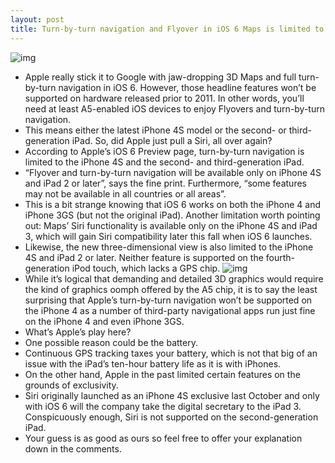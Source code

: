 ```yaml
---
layout: post
title: Turn-by-turn navigation and Flyover in iOS 6 Maps is limited to iPhone 4S, iPad 2 or later
---
```

![img](http://media.idownloadblog.com/wp-content/uploads/2012/06/iOS-6-Maps-turn-by-turn-teaser.jpg)
* Apple really stick it to Google with jaw-dropping 3D Maps and full turn-by-turn navigation in iOS 6. However, those headline features won’t be supported on hardware released prior to 2011. In other words, you’ll need at least A5-enabled iOS devices to enjoy Flyovers and turn-by-turn navigation.
* This means either the latest iPhone 4S model or the second- or third-generation iPad. So, did Apple just pull a Siri, all over again?
* According to Apple’s iOS 6 Preview page, turn-by-turn navigation is limited to the iPhone 4S and the second- and third-generation iPad.
* “Flyover and turn-by-turn navigation will be available only on iPhone 4S and iPad 2 or later”, says the fine print. Furthermore, “some features may not be available in all countries or all areas”.
* This is a bit strange knowing that iOS 6 works on both the iPhone 4 and iPhone 3GS (but not the original iPad). Another limitation worth pointing out: Maps’ Siri functionality is available only on the iPhone 4S and iPad 3, which will gain Siri compatibility later this fall when iOS 6 launches.
* Likewise, the new three-dimensional view is also limited to the iPhone 4S and iPad 2 or later. Neither feature is supported on the fourth-generation iPod touch, which lacks a GPS chip.
![img](http://media.idownloadblog.com/wp-content/uploads/2012/06/iOS-6-Maps-Flyover.jpg)
* While it’s logical that demanding and detailed 3D graphics would require the kind of graphics oomph offered by the A5 chip, it is to say the least surprising that Apple’s turn-by-turn navigation won’t be supported on the iPhone 4 as a number of third-party navigational apps run just fine on the iPhone 4 and even iPhone 3GS.
* What’s Apple’s play here?
* One possible reason could be the battery.
* Continuous GPS tracking taxes your battery, which is not that big of an issue with the iPad’s ten-hour battery life as it is with iPhones.
* On the other hand, Apple in the past limited certain features on the grounds of exclusivity.
* Siri originally launched as an iPhone 4S exclusive last October and only with iOS 6 will the company take the digital secretary to the iPad 3. Conspicuously enough, Siri is not supported on the second-generation iPad.
* Your guess is as good as ours so feel free to offer your explanation down in the comments.

